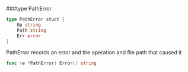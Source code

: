 ###type PathError  
```go 
type PathError stuct {
    Op string
    Path string
    Err error
}
```
PathError records an error and the operation and file path that caused it

```go 
func (e *PathError) Error() string
```